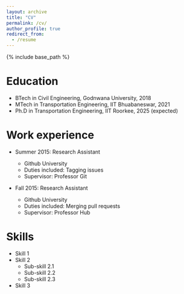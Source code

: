 ```yaml
---
layout: archive
title: "CV"
permalink: /cv/
author_profile: true
redirect_from:
  - /resume
---
```


{% include base_path %}

Education
======
* BTech in Civil Engineering, Godnwana University, 2018
* MTech in Transportation Engineering, IIT Bhuabaneswar, 2021
* Ph.D in Transportation Engineering, IIT Roorkee, 2025 (expected)

Work experience
======
* Summer 2015: Research Assistant
  * Github University
  * Duties included: Tagging issues
  * Supervisor: Professor Git

* Fall 2015: Research Assistant
  * Github University
  * Duties included: Merging pull requests
  * Supervisor: Professor Hub
  
Skills
======
* Skill 1
* Skill 2
  * Sub-skill 2.1
  * Sub-skill 2.2
  * Sub-skill 2.3
* Skill 3



